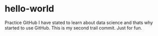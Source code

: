 # hello-world
Practice GitHub
I have stated to learn about data science and thats why started to use GitHub.
This is my second trail commit. Just for fun.

